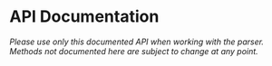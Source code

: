 <!-- Optimized: 2025-10-06 -->
<!-- RPM: 1.6.2.1.1.6.2.1_API_20251006 -->
<!-- Session: E2E RPM DNA Application -->
<!-- AOM: RND (Reggie & Dro) -->
<!-- COI: TECHNOLOGY -->
<!-- RPM: HIGH -->
<!-- ACTION: BUILD -->

# API Documentation

*Please use only this documented API when working with the parser. Methods
not documented here are subject to change at any point.*
